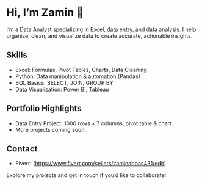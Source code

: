 # Hi, I’m Zamin 👋

I’m a Data Analyst specializing in Excel, data entry, and data analysis. I help organize, clean, and visualize data to create accurate, actionable insights.

## Skills
- Excel: Formulas, Pivot Tables, Charts, Data Cleaning  
- Python: Data manipulation & automation (Pandas)  
- SQL Basics: SELECT, JOIN, GROUP BY  
- Data Visualization: Power BI, Tableau  

## Portfolio Highlights
- Data Entry Project: 1000 rows × 7 columns, pivot table & chart  
- More projects coming soon…

## Contact
- Fiverr: (https://www.fiverr.com/sellers/zaminabbas431/edit)  

Explore my projects and get in touch if you’d like to collaborate!
